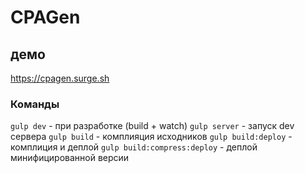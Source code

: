 # CPAGen

## демо
https://cpagen.surge.sh

### Команды
`gulp dev` - при разработке (build + watch)
`gulp server` - запуск dev сервера
`gulp build` - комплияция исходников
`gulp build:deploy` - комплиция и деплой
`gulp build:compress:deploy` - деплой минифицированной версии
